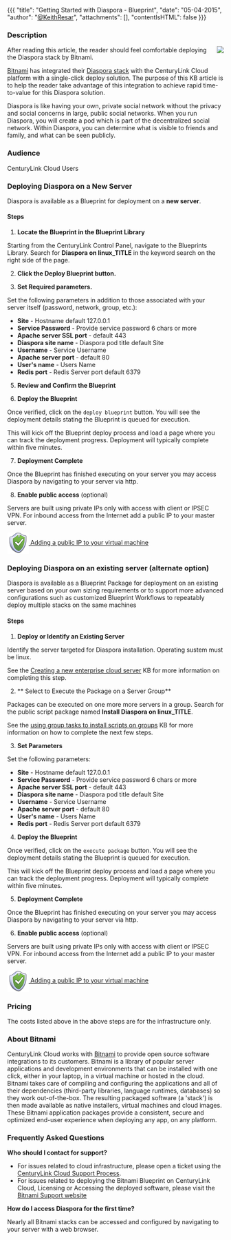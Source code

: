 {{{
  "title": "Getting Started with Diaspora - Blueprint",
  "date": "05-04-2015",
  "author": "<a href='https://twitter.com/KeithResar'>@KeithResar</a>",
  "attachments": [],
  "contentIsHTML": false
}}}



### Description

<img src="//d33np9n32j53g7.cloudfront.net/assets/stacks/diaspora/img/diaspora-stack-110x117-afe5cc13795396f087b0314fc4719909.png" style="border:0;float:right;max-width:250px">

After reading this article, the reader should feel comfortable deploying the Diaspora stack by Bitnami.

<a href="https://bitnami.com/" rel="no-follow">Bitnami</a> has integrated their <a href="https://bitnami.com/stack/diaspora" rel="no-follow">Diaspora stack</a> with the CenturyLink Cloud platform with a single-click deploy solution.  The purpose of this KB article is to help the reader take advantage of this integration to achieve rapid time-to-value for this Diaspora solution.

Diaspora is like having your own, private social network without the privacy and social concerns in large, public social networks. When you run Diaspora, you will create a pod which is part of the decentralized social network. Within Diaspora, you can determine what is visible to friends and family, and what can be seen publicly.


### Audience

CenturyLink Cloud Users


### Deploying Diaspora on a New Server

Diaspora is available as a Blueprint for deployment on a **new server**.

#### Steps


1. **Locate the Blueprint in the Blueprint Library**

  Starting from the CenturyLink Control Panel, navigate to the Blueprints Library. Search for **Diaspora on linux_TITLE** in the keyword search on the right side of the page.

2. **Click the Deploy Blueprint button.**

3. **Set Required parameters.**

  Set the following parameters in addition to those associated with your server itself (password, network, group, etc.):

  * **Site** -  Hostname default 127.0.0.1
  * **Service Password** -  Provide service password 6 chars or more 
  * **Apache server SSL port** - default 443
  * **Diaspora site name** -  Diaspora pod title default Site
  * **Username** -  Service Username 
  * **Apache server port** - default 80
  * **User's name** -  Users Name 
  * **Redis port** -  Redis Server port default 6379

5. **Review and Confirm the Blueprint**

6. **Deploy the Blueprint**

  Once verified, click on the `deploy blueprint` button. You will see the deployment details stating the Blueprint is queued for execution.

  This will kick off the Blueprint deploy process and load a page where you can track the deployment progress. Deployment will typically complete within five minutes.

7. **Deployment Complete**

  Once the Blueprint has finished executing on your server you may access Diaspora by navigating to your server via http.


8. **Enable public access** (optional)

  Servers are built using private IPs only with access with client or IPSEC VPN.  For inbound access from the Internet add a public IP to your master server.

  <a href="../../network/how-to-add-public-ip-to-virtual-machine/">
    <img style="border:0;width:50px;vertical-align:middle;" src="../images/shared_assets/fw_icon.png">
    Adding a public IP to your virtual machine
  </a>



### Deploying Diaspora on an existing server (alternate option)

Diaspora is available as a Blueprint Package for deployment on an existing server based on your own sizing requirements or to support more advanced configurations such as customized Blueprint Workflows to repeatably deploy multiple stacks on the same machines

#### Steps


1. **Deploy or Identify an Existing Server**

  Identify the server targeted for Diaspora installation.  Operating sustem must be linux.

  See the [Creating a new enterprise cloud server](../../servers/creating-a-new-enterprise-cloud-server/) KB for more information on completing this step.


2. ** Select to Execute the Package on a Server Group**

  Packages can be executed on one more more servers in a group.  Search for the public script package named **Install Diaspora on linux_TITLE**.

  See the [using group tasks to install scripts on groups](../../servers/using-group-tasks-to-install-software-and-run-scripts-on-groups/) KB for more information on how to complete the next few steps.


3. **Set Parameters**

  Set the following parameters:

  * **Site** -  Hostname default 127.0.0.1
  * **Service Password** -  Provide service password 6 chars or more 
  * **Apache server SSL port** - default 443
  * **Diaspora site name** -  Diaspora pod title default Site
  * **Username** -  Service Username 
  * **Apache server port** - default 80
  * **User's name** -  Users Name 
  * **Redis port** -  Redis Server port default 6379

4. **Deploy the Blueprint**

  Once verified, click on the `execute package` button. You will see the deployment details stating the Blueprint is queued for execution.

  This will kick off the Blueprint deploy process and load a page where you can track the deployment progress. Deployment will typically complete within five minutes.

5. **Deployment Complete**

  Once the Blueprint has finished executing on your server you may access Diaspora by navigating to your server via http.


6. **Enable public access** (optional)

  Servers are built using private IPs only with access with client or IPSEC VPN.  For inbound access from the Internet add a public IP to your master server.

  <a href="../../network/how-to-add-public-ip-to-virtual-machine/">
    <img style="border:0;width:50px;vertical-align:middle;" src="../images/shared_assets/fw_icon.png">
    Adding a public IP to your virtual machine
  </a>


### Pricing

The costs listed above in the above steps are for the infrastructure only.


### About Bitnami

CenturyLink Cloud works with [Bitnami](http://www.bitnami.com) to provide open source software integrations to its customers.  Bitnami is a library of popular server applications and development environments that can be installed with one click, either in your laptop, in a virtual machine or hosted in the cloud. Bitnami takes care of compiling and configuring the applications and all of their dependencies (third-party libraries, language runtimes, databases) so they work out-of-the-box. The resulting packaged software (a 'stack') is then made available as native installers, virtual machines and cloud images. These Bitnami application packages provide a consistent, secure and optimized end-user experience when deploying any app, on any platform.


### Frequently Asked Questions

**Who should I contact for support?**

* For issues related to cloud infrastructure, please open a ticket using the [CenturyLink Cloud Support Process](../Support/how-do-i-report-a-support-issue.md).
* For issues related to deploying the Bitnami Blueprint on CenturyLink Cloud, Licensing or Accessing the deployed software, please visit the [Bitnami Support website](http://www.bitnami.com/support)

**How do I access Diaspora for the first time?**

Nearly all Bitnami stacks can be accessed and configured by navigating to your server with a web browser.


